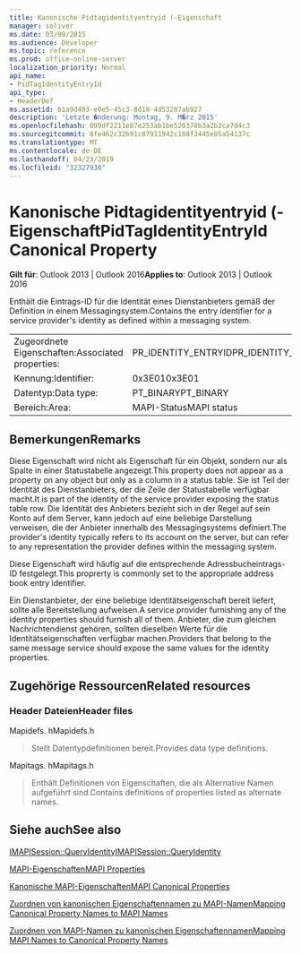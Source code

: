 ```yaml
---
title: Kanonische Pidtagidentityentryid (-Eigenschaft
manager: soliver
ms.date: 03/09/2015
ms.audience: Developer
ms.topic: reference
ms.prod: office-online-server
localization_priority: Normal
api_name:
- PidTagIdentityEntryId
api_type:
- HeaderDef
ms.assetid: 61a9d403-e0e5-45c3-8d18-4d53207ab927
description: 'Letzte �nderung: Montag, 9. M�rz 2015'
ms.openlocfilehash: 099df2211e87e253ab1be520378b3a2b2ca7d4c3
ms.sourcegitcommit: 8fe462c32b91c87911942c188f3445e85a54137c
ms.translationtype: MT
ms.contentlocale: de-DE
ms.lasthandoff: 04/23/2019
ms.locfileid: "32327930"
---
```

# <a name="pidtagidentityentryid-canonical-property"></a><span data-ttu-id="c096c-103">Kanonische Pidtagidentityentryid (-Eigenschaft</span><span class="sxs-lookup"><span data-stu-id="c096c-103">PidTagIdentityEntryId Canonical Property</span></span>

  
  
<span data-ttu-id="c096c-104">**Gilt für**: Outlook 2013 | Outlook 2016</span><span class="sxs-lookup"><span data-stu-id="c096c-104">**Applies to**: Outlook 2013 | Outlook 2016</span></span> 
  
<span data-ttu-id="c096c-105">Enthält die Eintrags-ID für die Identität eines Dienstanbieters gemäß der Definition in einem Messagingsystem.</span><span class="sxs-lookup"><span data-stu-id="c096c-105">Contains the entry identifier for a service provider's identity as defined within a messaging system.</span></span> 
  
|||
|:-----|:-----|
|<span data-ttu-id="c096c-106">Zugeordnete Eigenschaften:</span><span class="sxs-lookup"><span data-stu-id="c096c-106">Associated properties:</span></span>  <br/> |<span data-ttu-id="c096c-107">PR_IDENTITY_ENTRYID</span><span class="sxs-lookup"><span data-stu-id="c096c-107">PR_IDENTITY_ENTRYID</span></span>  <br/> |
|<span data-ttu-id="c096c-108">Kennung:</span><span class="sxs-lookup"><span data-stu-id="c096c-108">Identifier:</span></span>  <br/> |<span data-ttu-id="c096c-109">0x3E01</span><span class="sxs-lookup"><span data-stu-id="c096c-109">0x3E01</span></span>  <br/> |
|<span data-ttu-id="c096c-110">Datentyp:</span><span class="sxs-lookup"><span data-stu-id="c096c-110">Data type:</span></span>  <br/> |<span data-ttu-id="c096c-111">PT_BINARY</span><span class="sxs-lookup"><span data-stu-id="c096c-111">PT_BINARY</span></span>  <br/> |
|<span data-ttu-id="c096c-112">Bereich:</span><span class="sxs-lookup"><span data-stu-id="c096c-112">Area:</span></span>  <br/> |<span data-ttu-id="c096c-113">MAPI-Status</span><span class="sxs-lookup"><span data-stu-id="c096c-113">MAPI status</span></span>  <br/> |
   
## <a name="remarks"></a><span data-ttu-id="c096c-114">Bemerkungen</span><span class="sxs-lookup"><span data-stu-id="c096c-114">Remarks</span></span>

<span data-ttu-id="c096c-115">Diese Eigenschaft wird nicht als Eigenschaft für ein Objekt, sondern nur als Spalte in einer Statustabelle angezeigt.</span><span class="sxs-lookup"><span data-stu-id="c096c-115">This property does not appear as a property on any object but only as a column in a status table.</span></span> <span data-ttu-id="c096c-116">Sie ist Teil der Identität des Dienstanbieters, der die Zeile der Statustabelle verfügbar macht.</span><span class="sxs-lookup"><span data-stu-id="c096c-116">It is part of the identity of the service provider exposing the status table row.</span></span> <span data-ttu-id="c096c-117">Die Identität des Anbieters bezieht sich in der Regel auf sein Konto auf dem Server, kann jedoch auf eine beliebige Darstellung verweisen, die der Anbieter innerhalb des Messagingsystems definiert.</span><span class="sxs-lookup"><span data-stu-id="c096c-117">The provider's identity typically refers to its account on the server, but can refer to any representation the provider defines within the messaging system.</span></span> 
  
<span data-ttu-id="c096c-118">Diese Eigenschaft wird häufig auf die entsprechende Adressbucheintrags-ID festgelegt.</span><span class="sxs-lookup"><span data-stu-id="c096c-118">This proprerty is commonly set to the appropriate address book entry identifier.</span></span> 
  
<span data-ttu-id="c096c-119">Ein Dienstanbieter, der eine beliebige Identitätseigenschaft bereit liefert, sollte alle Bereitstellung aufweisen.</span><span class="sxs-lookup"><span data-stu-id="c096c-119">A service provider furnishing any of the identity properties should furnish all of them.</span></span> <span data-ttu-id="c096c-120">Anbieter, die zum gleichen Nachrichtendienst gehören, sollten dieselben Werte für die Identitätseigenschaften verfügbar machen.</span><span class="sxs-lookup"><span data-stu-id="c096c-120">Providers that belong to the same message service should expose the same values for the identity properties.</span></span> 
  
## <a name="related-resources"></a><span data-ttu-id="c096c-121">Zugehörige Ressourcen</span><span class="sxs-lookup"><span data-stu-id="c096c-121">Related resources</span></span>

### <a name="header-files"></a><span data-ttu-id="c096c-122">Header Dateien</span><span class="sxs-lookup"><span data-stu-id="c096c-122">Header files</span></span>

<span data-ttu-id="c096c-123">Mapidefs. h</span><span class="sxs-lookup"><span data-stu-id="c096c-123">Mapidefs.h</span></span>
  
> <span data-ttu-id="c096c-124">Stellt Datentypdefinitionen bereit.</span><span class="sxs-lookup"><span data-stu-id="c096c-124">Provides data type definitions.</span></span>
    
<span data-ttu-id="c096c-125">Mapitags. h</span><span class="sxs-lookup"><span data-stu-id="c096c-125">Mapitags.h</span></span>
  
> <span data-ttu-id="c096c-126">Enthält Definitionen von Eigenschaften, die als Alternative Namen aufgeführt sind.</span><span class="sxs-lookup"><span data-stu-id="c096c-126">Contains definitions of properties listed as alternate names.</span></span>
    
## <a name="see-also"></a><span data-ttu-id="c096c-127">Siehe auch</span><span class="sxs-lookup"><span data-stu-id="c096c-127">See also</span></span>



[<span data-ttu-id="c096c-128">IMAPISession::QueryIdentity</span><span class="sxs-lookup"><span data-stu-id="c096c-128">IMAPISession::QueryIdentity</span></span>](imapisession-queryidentity.md)


[<span data-ttu-id="c096c-129">MAPI-Eigenschaften</span><span class="sxs-lookup"><span data-stu-id="c096c-129">MAPI Properties</span></span>](mapi-properties.md)
  
[<span data-ttu-id="c096c-130">Kanonische MAPI-Eigenschaften</span><span class="sxs-lookup"><span data-stu-id="c096c-130">MAPI Canonical Properties</span></span>](mapi-canonical-properties.md)
  
[<span data-ttu-id="c096c-131">Zuordnen von kanonischen Eigenschaftennamen zu MAPI-Namen</span><span class="sxs-lookup"><span data-stu-id="c096c-131">Mapping Canonical Property Names to MAPI Names</span></span>](mapping-canonical-property-names-to-mapi-names.md)
  
[<span data-ttu-id="c096c-132">Zuordnen von MAPI-Namen zu kanonischen Eigenschaftennamen</span><span class="sxs-lookup"><span data-stu-id="c096c-132">Mapping MAPI Names to Canonical Property Names</span></span>](mapping-mapi-names-to-canonical-property-names.md)

